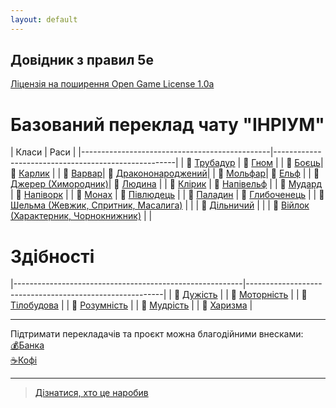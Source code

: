 ```yaml
---
layout: default
---
```



## Довідник з правил 5e
 [Ліцензія на поширення Open Game License  1.0a ](./license.html) 


# Базований переклад чату "ІНРІУМ"

| Класи                                         | Раси                                                | |-----------------------------------------------|-----------------------------------------------------|
| 🎲 [Трубадур](./docs/character/classes/bard.html) | 🎲 [Гном](./docs/character/races/gnome.html)                | 
| 🎲 [Боєць](./docs/character/classes/fighter.html)| 🎲 [Карлик](./docs/character/races/dwarf.html)               | 
| 🎲 [Варвар](./docs/character/classes/barbarian.html)| 🎲 [Дракононароджений](./docs/character/races/dragonborn.html)|
| 🎲 [Мольфар](./docs/character/classes/druid.html)| 🎲 [Ельф](./docs/character/races/elf.html)                  | 
| 🎲 [Джерер (Химородник)](./docs/character/classes/sorcerer.html)| 🎲 [Людина](./docs/character/races/human.html)              | 
| 🎲 [Клірик](./docs/character/classes/cleric.html)    | 🎲 [Напівельф](./docs/character/races/half-elf.html)        |
| 🎲 [Мудард](./docs/character/classes/wizard.html)       | 🎲 [Напіворк](./docs/character/races/half-orc.html)         |
| 🎲 [Монах](./docs/character/classes/monk.html)       | 🎲 [Півлюдець](./docs/character/races/halfling.html)      |
| 🎲 [Паладин](./docs/character/classes/paladin.html)  | 🎲 [Глибоченець](./docs/character/races/tiefling.html)          |
| 🎲 [Шельма (Жевжик, Спритник, Масалига)](./docs/character/classes/rogue.html) | |
| 🎲 [Дільничий](./docs/character/classes/ranger.html)  | |
| 🎲 [Війлок (Характерник, Чорнокнижник)](./docs/character/classes/warlock.html)   | |

# Здібності

|---------------------------------------------------------|---------------------------------------------------------|
| 🎲 [Дужість](./docs/rules/abilities/strength.html)             |
| 🎲 [Моторність](./docs/rules/abilities/dexterity.html)      |
| 🎲 [Тілобудова](./docs/rules/abilities/constitution.html)      | 
| 🎲 [Розумність](./docs/rules/abilities/intelligence.html)     |
| 🎲 [Мудрість](./docs/rules/abilities/wisdom.html)           |
| 🎲 [Харизма](./docs/rules/abilities/charisma.html)          |


- - -
Підтримати перекладачів та проєкт можна благодійними внесками:  
[💰Банка](https://send.monobank.ua/jar/47imS3PG8n)  
[☕️Кофі](https://ko-fi.com/inrium)  
- - -

> [Дізнатися, хто це наробив](./credits.html)  
